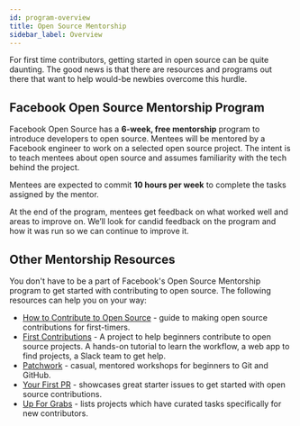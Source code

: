 ```yaml
---
id: program-overview
title: Open Source Mentorship
sidebar_label: Overview
---
```


For first time contributors, getting started in open source can be quite daunting. The good news is that there are resources and programs out there that want to help would-be newbies overcome this hurdle. 

## Facebook Open Source Mentorship Program

Facebook Open Source has a **6-week, free mentorship** program to introduce developers to open source. Mentees will be mentored by a Facebook engineer to work on a selected open source project. The intent is to teach mentees about open source and assumes familiarity with the tech behind the project.

Mentees are expected to commit **10 hours per week** to complete the tasks assigned by the mentor.

At the end of the program, mentees get feedback on what worked well and areas to improve on. We’ll look for candid feedback on the program and how it was run so we can continue to improve it.

## Other Mentorship Resources

You don't have to be a part of Facebook's Open Source Mentorship program to get started with contributing to open source. The following resources can help you on your way:

* [How to Contribute to Open Source](https://opensource.guide/how-to-contribute/) - guide to making open source contributions for first-timers.
* [First Contributions](https://roshanjossey.github.io/first-contributions/) - A project to help beginners contribute to open source projects. A hands-on tutorial to learn the workflow, a web app to find projects, a Slack team to get help.
* [Patchwork](http://patchwork.github.io/) - casual, mentored workshops for beginners to Git and GitHub.
* [Your First PR](http://yourfirstpr.github.io/) - showcases great starter issues to get started with open source contributions.
* [Up For Grabs](http://up-for-grabs.net/) - lists projects which have curated tasks specifically for new contributors.
